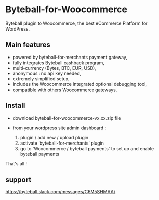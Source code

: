 # Byteball-for-Woocommerce
Byteball plugin to Woocommerce, the best eCommerce Platform for WordPress.

## Main features
- powered by byteball-for-merchants payment gateway,
- fully integrates Byteball cashback program,
- multi-currency (Bytes, BTC, EUR, USD),
- anonymous : no api key needed,
- extremely simplified setup,
- includes the Woocommerce integrated optional debugging tool,
- compatible with others Woocommerce gateways.

## Install
- download byteball-for-woocommerce-vx.xx.zip file

- from your wordpress site admin dashboard :
    1) plugin / add new / upload plugin
    2) activate 'byteball-for-merchants' plugin
    3) go to 'Woocommerce / byteball payments' to set up and enable byteball payments
   
That's all !

## support
https://byteball.slack.com/messages/C6M5SHMAA/

